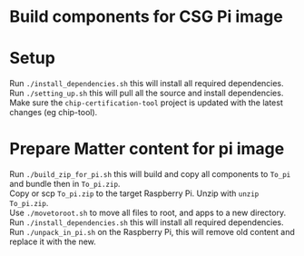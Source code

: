 # Build components for CSG Pi image

# Setup
Run `./install_dependencies.sh` this will install all required dependencies.                         
Run `./setting_up.sh` this will pull all the source and install dependencies.                                               
Make sure the `chip-certification-tool` project is updated with the latest changes (eg chip-tool).

# Prepare Matter content for pi image
Run `./build_zip_for_pi.sh` this will build and copy all components to `To_pi` and bundle then in `To_pi.zip`.  
Copy or scp `To_pi.zip` to the target Raspberry Pi.
Unzip with `unzip To_pi.zip`.  
Use `./movetoroot.sh` to move all files to root, and apps to a new directory.  
Run `./install_dependencies.sh` this will install all required dependencies.  
Run `./unpack_in_pi.sh` on the Raspberry Pi, this will remove old content and replace it with the new.
